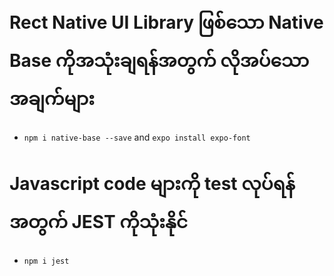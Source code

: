 # Rect Native UI Library ဖြစ်သော Native Base ကိုအသုံးချရန်အတွက် လိုအပ်သောအချက်များ 
- `npm i native-base --save` and `expo install expo-font`
# Javascript code များကို test လုပ်ရန်အတွက် JEST ကိုသုံးနိုင်
- `npm i jest`